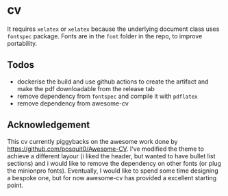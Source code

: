 # cv

It requires `xelatex` or `xelatex` because the underlying document class uses `fontspec` package. Fonts are in the `font` folder in the repo, to improve portability.

## Todos

* dockerise the build and use github actions to create the artifact and make the pdf downloadable from the release tab
* remove dependency from `fontspec` and compile it with `pdflatex` 
* remove dependency from awesome-cv

## Acknowledgement

This cv currently piggybacks on the awesome work done by https://github.com/posquit0/Awesome-CV. 
I've modified the theme to achieve a different layour (i liked the header, but wanted to have bullet list sections) and i would like to remove the dependency on other fonts (or plug the minionpro fonts). 
Eventually, I would like to spend some time designing a bespoke one, but for now awesome-cv has provided a excellent starting point. 


